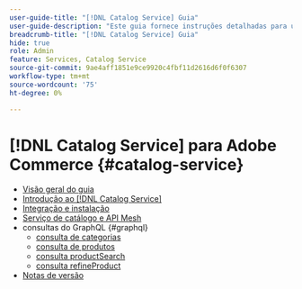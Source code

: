 ```yaml
---
user-guide-title: "[!DNL Catalog Service] Guia"
user-guide-description: "Este guia fornece instruções detalhadas para usar o [!DNL Catalog Service] para o Adobe Commerce."
breadcrumb-title: "[!DNL Catalog Service] Guia"
hide: true
role: Admin
feature: Services, Catalog Service
source-git-commit: 9ae4aff1851e9ce9920c4fbf11d2616d6f0f6307
workflow-type: tm+mt
source-wordcount: '75'
ht-degree: 0%

---
```


# [!DNL Catalog Service] para Adobe Commerce {#catalog-service}

- [Visão geral do guia](guide-overview.md)
- [Introdução ao [!DNL Catalog Service]](overview.md)
- [Integração e instalação](installation.md)
- [Serviço de catálogo e API Mesh](mesh.md)
- consultas do GraphQL {#graphql}
   - [consulta de categorias](https://developer.adobe.com/commerce/webapi/graphql/schema/catalog-service/queries/categories/)
   - [consulta de produtos](https://developer.adobe.com/commerce/webapi/graphql/schema/catalog-service/queries/products/)
   - [consulta productSearch](https://developer.adobe.com/commerce/webapi/graphql/schema/catalog-service/queries/product-search/)
   - [consulta refineProduct](https://developer.adobe.com/commerce/webapi/graphql/schema/catalog-service/queries/refine-product/)
- [Notas de versão](release-notes.md)
